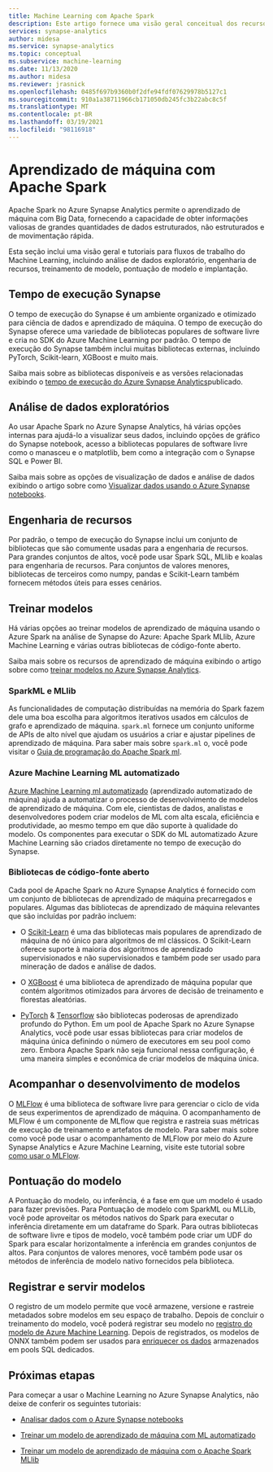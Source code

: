 ```yaml
---
title: Machine Learning com Apache Spark
description: Este artigo fornece uma visão geral conceitual dos recursos de aprendizado de máquina e ciência de dados disponíveis por meio de Apache Spark no Azure Synapse Analytics.
services: synapse-analytics
author: midesa
ms.service: synapse-analytics
ms.topic: conceptual
ms.subservice: machine-learning
ms.date: 11/13/2020
ms.author: midesa
ms.reviewer: jrasnick
ms.openlocfilehash: 0485f697b9360b0f2dfe94fdf07629978b5127c1
ms.sourcegitcommit: 910a1a38711966cb171050db245fc3b22abc8c5f
ms.translationtype: MT
ms.contentlocale: pt-BR
ms.lasthandoff: 03/19/2021
ms.locfileid: "98116918"
---
```

# <a name="machine-learning-with-apache-spark"></a>Aprendizado de máquina com Apache Spark

Apache Spark no Azure Synapse Analytics permite o aprendizado de máquina com Big Data, fornecendo a capacidade de obter informações valiosas de grandes quantidades de dados estruturados, não estruturados e de movimentação rápida. 

Esta seção inclui uma visão geral e tutoriais para fluxos de trabalho do Machine Learning, incluindo análise de dados exploratório, engenharia de recursos, treinamento de modelo, pontuação de modelo e implantação.  

## <a name="synapse-runtime"></a>Tempo de execução Synapse 
O tempo de execução do Synapse é um ambiente organizado e otimizado para ciência de dados e aprendizado de máquina. O tempo de execução do Synapse oferece uma variedade de bibliotecas populares de software livre e cria no SDK do Azure Machine Learning por padrão. O tempo de execução do Synapse também inclui muitas bibliotecas externas, incluindo PyTorch, Scikit-learn, XGBoost e muito mais.

Saiba mais sobre as bibliotecas disponíveis e as versões relacionadas exibindo o [tempo de execução do Azure Synapse Analytics](../spark/apache-spark-version-support.md)publicado.

## <a name="exploratory-data-analysis"></a>Análise de dados exploratórios
Ao usar Apache Spark no Azure Synapse Analytics, há várias opções internas para ajudá-lo a visualizar seus dados, incluindo opções de gráfico do Synapse notebook, acesso a bibliotecas populares de software livre como o manasceu e o matplotlib, bem como a integração com o Synapse SQL e Power BI.

Saiba mais sobre as opções de visualização de dados e análise de dados exibindo o artigo sobre como [Visualizar dados usando o Azure Synapse notebooks](../spark/apache-spark-data-visualization.md).

## <a name="feature-engineering"></a>Engenharia de recursos
Por padrão, o tempo de execução do Synapse inclui um conjunto de bibliotecas que são comumente usadas para a engenharia de recursos. Para grandes conjuntos de altos, você pode usar Spark SQL, MLlib e koalas para engenharia de recursos. Para conjuntos de valores menores, bibliotecas de terceiros como numpy, pandas e Scikit-Learn também fornecem métodos úteis para esses cenários.

## <a name="train-models"></a>Treinar modelos
Há várias opções ao treinar modelos de aprendizado de máquina usando o Azure Spark na análise de Synapse do Azure: Apache Spark MLlib, Azure Machine Learning e várias outras bibliotecas de código-fonte aberto. 

Saiba mais sobre os recursos de aprendizado de máquina exibindo o artigo sobre como [treinar modelos no Azure Synapse Analytics](../spark/apache-spark-machine-learning-training.md).

### <a name="sparkml-and-mllib"></a>SparkML e MLlib
As funcionalidades de computação distribuídas na memória do Spark fazem dele uma boa escolha para algoritmos iterativos usados em cálculos de grafo e aprendizado de máquina. ```spark.ml``` fornece um conjunto uniforme de APIs de alto nível que ajudam os usuários a criar e ajustar pipelines de aprendizado de máquina. Para saber mais sobre ```spark.ml``` o, você pode visitar o [Guia de programação do Apache Spark ml](https://spark.apache.org/docs/1.2.2/ml-guide.html).

### <a name="azure-machine-learning-automated-ml"></a>Azure Machine Learning ML automatizado
[Azure Machine Learning ml automatizado](../../machine-learning/concept-automated-ml.md) (aprendizado automatizado de máquina) ajuda a automatizar o processo de desenvolvimento de modelos de aprendizado de máquina. Com ele, cientistas de dados, analistas e desenvolvedores podem criar modelos de ML com alta escala, eficiência e produtividade, ao mesmo tempo em que dão suporte à qualidade do modelo. Os componentes para executar o SDK do ML automatizado Azure Machine Learning são criados diretamente no tempo de execução do Synapse.

### <a name="open-source-libraries"></a>Bibliotecas de código-fonte aberto
Cada pool de Apache Spark no Azure Synapse Analytics é fornecido com um conjunto de bibliotecas de aprendizado de máquina precarregados e populares.  Algumas das bibliotecas de aprendizado de máquina relevantes que são incluídas por padrão incluem:

- O [Scikit-Learn](https://scikit-learn.org/stable/index.html) é uma das bibliotecas mais populares de aprendizado de máquina de nó único para algoritmos de ml clássicos. O Scikit-Learn oferece suporte à maioria dos algoritmos de aprendizado supervisionados e não supervisionados e também pode ser usado para mineração de dados e análise de dados.
  
- O [XGBoost](https://xgboost.readthedocs.io/en/latest/) é uma biblioteca de aprendizado de máquina popular que contém algoritmos otimizados para árvores de decisão de treinamento e florestas aleatórias. 
  
- [PyTorch](https://pytorch.org/)  &  [Tensorflow](https://www.tensorflow.org/) são bibliotecas poderosas de aprendizado profundo do Python. Em um pool de Apache Spark no Azure Synapse Analytics, você pode usar essas bibliotecas para criar modelos de máquina única definindo o número de executores em seu pool como zero. Embora Apache Spark não seja funcional nessa configuração, é uma maneira simples e econômica de criar modelos de máquina única.

## <a name="track-model-development"></a>Acompanhar o desenvolvimento de modelos
O [MLFlow](https://www.mlflow.org/) é uma biblioteca de software livre para gerenciar o ciclo de vida de seus experimentos de aprendizado de máquina. O acompanhamento de MLFlow é um componente de MLflow que registra e rastreia suas métricas de execução de treinamento e artefatos de modelo. Para saber mais sobre como você pode usar o acompanhamento de MLFlow por meio do Azure Synapse Analytics e Azure Machine Learning, visite este tutorial sobre [como usar o MLFlow](../../machine-learning/how-to-use-mlflow.md).

## <a name="model-scoring"></a>Pontuação do modelo
A Pontuação do modelo, ou inferência, é a fase em que um modelo é usado para fazer previsões. Para Pontuação de modelo com SparkML ou MLLib, você pode aproveitar os métodos nativos do Spark para executar o inferência diretamente em um dataframe do Spark. Para outras bibliotecas de software livre e tipos de modelo, você também pode criar um UDF do Spark para escalar horizontalmente a inferência em grandes conjuntos de altos. Para conjuntos de valores menores, você também pode usar os métodos de inferência de modelo nativo fornecidos pela biblioteca.

## <a name="register-and-serve-models"></a>Registrar e servir modelos
O registro de um modelo permite que você armazene, versione e rastreie metadados sobre modelos em seu espaço de trabalho. Depois de concluir o treinamento do modelo, você poderá registrar seu modelo no [registro do modelo de Azure Machine Learning](../../machine-learning/concept-model-management-and-deployment.md#register-package-and-deploy-models-from-anywhere). Depois de registrados, os modelos de ONNX também podem ser usados para [enriquecer os dados](../machine-learning/tutorial-sql-pool-model-scoring-wizard.md) armazenados em pools SQL dedicados.

## <a name="next-steps"></a>Próximas etapas
Para começar a usar o Machine Learning no Azure Synapse Analytics, não deixe de conferir os seguintes tutoriais:
- [Analisar dados com o Azure Synapse notebooks](../spark/apache-spark-data-visualization-tutorial.md)

- [Treinar um modelo de aprendizado de máquina com ML automatizado](../spark/apache-spark-azure-machine-learning-tutorial.md)

- [Treinar um modelo de aprendizado de máquina com o Apache Spark MLlib](../spark/apache-spark-machine-learning-mllib-notebook.md)

